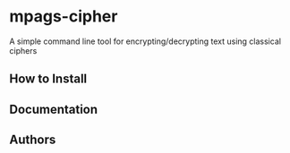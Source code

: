 # mpags-cipher
A simple command line tool for encrypting/decrypting text using classical ciphers

## How to Install

## Documentation

## Authors

